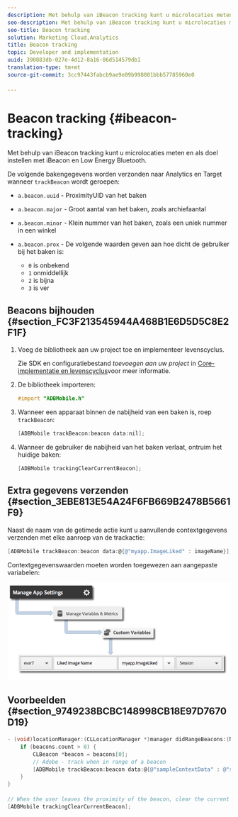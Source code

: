 ```yaml
---
description: Met behulp van iBeacon tracking kunt u microlocaties meten en als doel instellen met iBeacon en Low Energy Bluetooth.
seo-description: Met behulp van iBeacon tracking kunt u microlocaties meten en als doel instellen met iBeacon en Low Energy Bluetooth.
seo-title: Beacon tracking
solution: Marketing Cloud,Analytics
title: Beacon tracking
topic: Developer and implementation
uuid: 390883db-027e-4d12-8a16-86d514579db1
translation-type: tm+mt
source-git-commit: 3cc97443fabcb9ae9e09b998801bbb57785960e0

---
```



# Beacon tracking {#ibeacon-tracking}

Met behulp van iBeacon tracking kunt u microlocaties meten en als doel instellen met iBeacon en Low Energy Bluetooth.

De volgende bakengegevens worden verzonden naar Analytics en Target wanneer `trackBeacon` wordt geroepen:

* `a.beacon.uuid` - ProximityUID van het baken
* `a.beacon.major` - Groot aantal van het baken, zoals archiefaantal
* `a.beacon.minor` - Klein nummer van het baken, zoals een uniek nummer in een winkel
* `a.beacon.prox` - De volgende waarden geven aan hoe dicht de gebruiker bij het baken is:

   * `0` is onbekend
   * `1` onmiddellijk
   * `2` is bijna
   * `3` is ver

## Beacons bijhouden {#section_FC3F213545944A468B1E6D5D5C8E2F1F}

1. Voeg de bibliotheek aan uw project toe en implementeer levenscyclus.

   Zie SDK en configuratiebestand *toevoegen aan uw project* in [Core-implementatie en levenscyclus](/help/ios/getting-started/dev-qs.md)voor meer informatie.
1. De bibliotheek importeren:

   ```objective-c
   #import "ADBMobile.h"
   ```

1. Wanneer een apparaat binnen de nabijheid van een baken is, roep `trackBeacon`:

   ```objective-c
   [ADBMobile trackBeacon:beacon data:nil];
   ```

1. Wanneer de gebruiker de nabijheid van het baken verlaat, ontruim het huidige baken:

   ```objective-c
   [ADBMobile trackingClearCurrentBeacon];
   ```

## Extra gegevens verzenden {#section_3EBE813E54A24F6FB669B2478B5661F9}

Naast de naam van de getimede actie kunt u aanvullende contextgegevens verzenden met elke aanroep van de trackactie:

```objective-c
[ADBMobile trackBeacon:beacon data:@{@"myapp.ImageLiked" : imageName}];
```

Contextgegevenswaarden moeten worden toegewezen aan aangepaste variabelen:

![](assets/map-variable-context-ltv.png)

## Voorbeelden {#section_9749238BCBC148998CB18E97D7670D19}

```objective-c
- (void)locationManager:(CLLocationManager *)manager didRangeBeacons:(NSArray *)beacons inRegion:(CLBeaconRegion *)region { 
    if (beacons.count > 0) { 
        CLBeacon *beacon = beacons[0]; 
        // Adobe - track when in range of a beacon 
        [ADBMobile trackBeacon:beacon data:@{@"sampleContextData" : @"sampleContextDataVal"}]; 
    } 
} 
 
// When the user leaves the proximity of the beacon, clear the current beacon 
[ADBMobile trackingClearCurrentBeacon];
```

